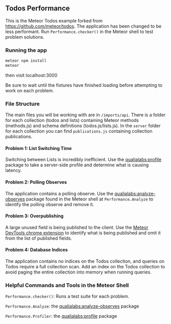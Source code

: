 ## Todos Performance
This is the Meteor Todos example forked from https://github.com/meteor/todos. The
application has been changed to be less performant. Run `Performance.checker()` in the
Meteor shell to test problem solutions.

### Running the app

```bash
meteor npm install
meteor
```
then visit localhost:3000

Be sure to wait until the fixtures have finished loading before attempting to work on each problem.

### File Structure
The main files you will be working with are in `/imports/api`. There is a folder for each collection (todos and lists) containing Meteor methods (methods.js) and schema definitions (todos.js/lists.js). In the `server` folder for each collection you can find `publications.js` containing collection publications.

#### Problem 1: List Switching Time
Switching between Lists is incredibly inefficient. Use the [qualialabs:profile](https://github.com/qualialabs/profile) package to take a server-side profile and determine what is causing latency.

#### Problem 2: Polling Observes
The application contains a polling observe. Use the [qualialabs:analyze-observes](https://github.com/qualialabs/analyze-observes) package found in the Meteor shell at `Performance.Analyze` to identify the polling observe and remove it.

#### Problem 3: Overpublishing
A large unused field is being published to the client. Use the [Meteor DevTools chrome extension](https://github.com/bakery/meteor-devtools) to identify what is being published and omit it from the list of published fields.

#### Problem 4: Database Indices
The application contains no indices on the Todos collection, and queries on Todos require a full collection scan. Add an index on the Todos collection to avoid paging the entire collection into memory when running queries.

### Helpful Commands and Tools in the Meteor Shell
`Performance.checker()`: Runs a test suite for each problem.

`Performance.Analyze`: the [qualialabs:analyze-observes](https://github.com/qualialabs/analyze-observes) package

`Performance.Profiler`: the [qualialabs:profile](https://github.com/qualialabs/profile) package
